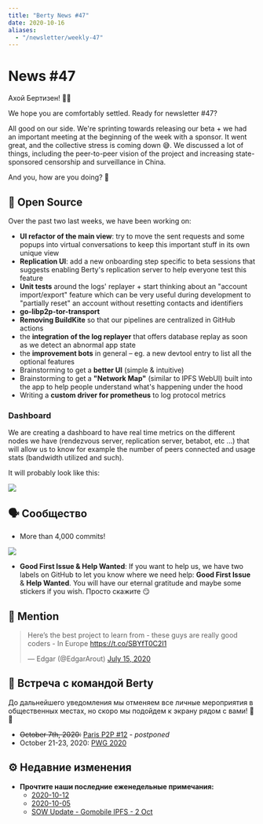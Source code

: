 ```yaml
---
title: "Berty News #47"
date: 2020-10-16
aliases:
  - "/newsletter/weekly-47"
---
```



# News #47

Ахой Бертизен! 🏴‍☠️

 We hope you are comfortably settled. Ready for newsletter #47?

All good on our side. We're sprinting towards releasing our beta + we had an important meeting at the beginning of the week with a sponsor. It went great, and the collective stress is coming down 😅. We discussed a lot of things, including the peer-to-peer vision of the project and increasing state-sponsored censorship and surveillance in China.

And you, how are you doing? 🧡

## 🚀 Open Source

Over the past two last weeks, we have been working on:

* **UI refactor of the main view**: try to move the sent requests and some popups into virtual conversations to keep this important stuff in its own unique view
* **Replication UI**: add a new onboarding step specific to beta sessions that suggests enabling Berty's replication server to help everyone test this feature
* **Unit tests** around the logs' replayer + start thinking about an "account import/export" feature which can be very useful during development to "partially reset" an account without resetting contacts and identifiers
* **go-libp2p-tor-transport**
* **Removing BuildKite** so that our pipelines are centralized in GitHub actions
* the **integration of the log replayer** that offers database replay as soon as we detect an abnormal app state
* the **improvement bots** in general – eg. a new devtool entry to list all the optional features
* Brainstorming to get a **better UI** (simple & intuitive)
* Brainstorming to get a **"Network Map"** (similar to IPFS WebUI) built into the app to help people understand what's happening under the hood
* Writing a **custom driver for prometheus** to log protocol metrics


### Dashboard

We are creating a dashboard to have real time metrics on the different nodes we have (rendezvous server, replication server, betabot, etc ...) that will allow us to know for example the number of peers connected and usage stats (bandwidth utilized and such).

It will probably look like this:

![](https://i.imgur.com/BQQxvC2.png)


## 🗣️ Сообщество

* More than 4,000 commits!

![](https://i.imgur.com/MgFK9Mx.png)


* **Good First Issue & Help Wanted**: If you want to help us, we have two labels on GitHub to let you know where we need help: **Good First Issue** & **Help Wanted**. You will have our eternal gratitude and maybe some stickers if you wish. Просто скажите 😏


## 💌 Mention

<blockquote class="twitter-tweet"><p lang="en" dir="ltr">Here’s the best project to learn from - these guys are really good coders - In Europe <a href="https://t.co/SBYfT0C2I1">https://t.co/SBYfT0C2I1</a></p>&mdash; Edgar (@EdgarArout) <a href="https://twitter.com/EdgarArout/status/1283442695814483973?ref_src=twsrc%5Etfw">July 15, 2020</a></blockquote> <script async src="https://platform.twitter.com/widgets.js" charset="utf-8"></script>

## 🎉 Встреча с командой Berty

До дальнейшего уведомления мы отменяем все личные мероприятия в общественных местах, но скоро мы подойдем к экрану рядом с вами! 🚧🚧

* ~~October 7th, 2020:~~ [Paris P2P #12](https://p2p.paris/en/event/monthly-12/) - *postponed*
* October 21-23, 2020: [PWG 2020](https://www.planetiers.com/worldgathering/)

## ⚙️ Недавние изменения

* **Прочтите наши последние еженедельные примечания:**
    * [2020-10-12](https://github.com/berty/community/blob/master/meeting-notes/2020/Q4/2020-10-12--staff-team-weekly-sync.md)
    * [2020-10-05](https://github.com/berty/community/blob/master/meeting-notes/2020/Q4/2020-10-05--staff-team-weekly-sync.md)
    * [SOW Update - Gomobile IPFS - 2 Oct](https://github.com/berty/community/blob/master/meeting-notes/2020/Q4/2020-10-02--sow-gomobile-ipfs.md)

